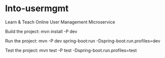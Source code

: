 # lnto-usermgmt
Learn &amp; Teach Online User Management Microservice

Build the project:
mvn install -P dev

Run the project:
mvn -P dev spring-boot:run -Dspring-boot.run.profiles=dev

Test the project:
mvn test  -P test -Dspring-boot.run.profiles=test